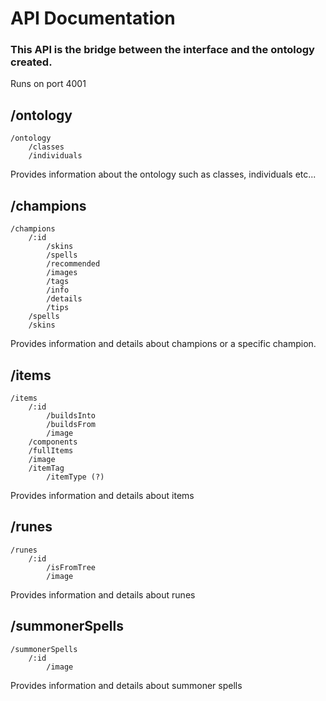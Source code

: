 # API Documentation

### This API is the bridge between the interface and the ontology created. 

Runs on port 4001


## /ontology

    /ontology
        /classes
        /individuals

Provides information about the ontology such as classes, individuals etc...

## /champions

    /champions
        /:id
            /skins
            /spells
            /recommended
            /images
            /tags
            /info
            /details
            /tips
        /spells
        /skins

Provides information and details about champions or a specific champion.

## /items

    /items
        /:id
            /buildsInto
            /buildsFrom
            /image
        /components
        /fullItems
        /image
        /itemTag
            /itemType (?)

Provides information and details about items

## /runes

    /runes
        /:id
            /isFromTree
            /image

Provides information and details about runes

## /summonerSpells

    /summonerSpells
        /:id
            /image
            
Provides information and details about summoner spells
